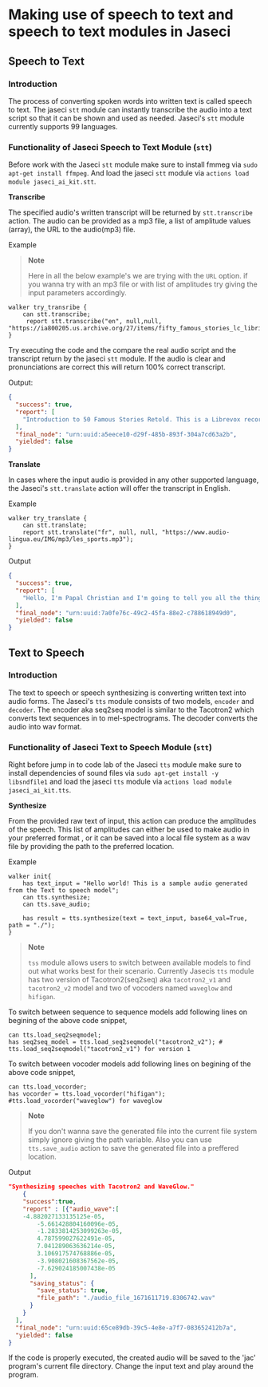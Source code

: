 # Making use of speech to text and speech to text modules in Jaseci

## **Speech to Text**

### **Introduction**

The process of converting spoken words into written text is called speech to text. The jaseci `stt` module can instantly transcribe the audio into a text script so that it can be shown and used as needed. Jaseci's `stt` module currently supports 99 languages.

### **Functionality of Jaseci Speech to Text Module (`stt`)**

Before work with the Jaseci `stt` module make sure to install fmmeg via `sudo apt-get install ffmpeg`. And load the jaseci `stt` module via `actions load module jaseci_ai_kit.stt`.

**Transcribe**

The specified audio's written transcript will be returned by `stt.transcribe` action. The audio can be provided as a mp3 file, a list of amplitude values (array), the URL to the audio(mp3) file.

Example

> **Note**
>
>Here in all the below example's we are trying with the `URL` option. if you wanna try with an mp3 file or with list of amplitudes try giving the input parameters accordingly.


```jac
walker try_transribe {
    can stt.transcribe;
     report stt.transcribe("en", null,null, "https://ia800205.us.archive.org/27/items/fifty_famous_stories_lc_librivox/fiftyfamous_00_baldwin.mp3");
}
```
Try executing the code and the compare the real audio script and the transcript return by the jaseci `stt` module. If the audio is clear and pronunciations are correct this will return 100% correct transcript.

Output:
```json
{
  "success": true,
  "report": [
    "Introduction to 50 Famous Stories Retold. This is a Librevox recording. All Librevox recordings are in the public domain. For more information or to volunteer, please visit Librevox.org. 50 Famous Stories Retold by James Baldwin. Concerning these stories. There are numerous time honored stories which have become so incorporated into the literature and thought of"
  ],
  "final_node": "urn:uuid:a5eece10-d29f-485b-893f-304a7cd63a2b",
  "yielded": false
}
```

**Translate**

In cases where the input audio is provided in any other supported language, the Jaseci's `stt.translate` action will offer the transcript in English.

Example

```jac
walker try_translate {
    can stt.translate;
    report stt.translate("fr", null, null, "https://www.audio-lingua.eu/IMG/mp3/les_sports.mp3");
}
```

Output
```json
{
  "success": true,
  "report": [
    "Hello, I'm Papal Christian and I'm going to tell you all the things I did. I did two years of calculations. I said, we did a little ... it's the coursetle ... it's the course of the multipurpose. I did after a year of foot. And after that, at that time I was going to do the gymnasticconsists of several degs. The gymnastics that consists of several degrees. And it's there, but I'm going to do it."
  ],
  "final_node": "urn:uuid:7a0fe76c-49c2-45fa-88e2-c788618949d0",
  "yielded": false
}
```

## **Text to Speech**

### **Introduction**

The text to speech or speech synthesizing is converting written text into audio forms. The Jaseci's `tts` module consists of two models, `encoder` and `decoder`. The encoder aka seq2seq model is similar to the Tacotron2 which converts text sequences in to mel-spectrograms. The decoder converts the audio into wav format.

### **Functionality of Jaseci Text to Speech Module (`stt`)**

Right before jump in to code lab of the Jaseci `tts` module make sure to install dependencies of sound files via `sudo apt-get install -y libsndfile1` and load the jaseci `tts` module via `actions load module jaseci_ai_kit.tts`.

**Synthesize**

From the provided raw text of input, this action can produce the amplitudes of the speech. This list of amplitudes can either be used to make audio in your preferred format , or it can be saved into a local file system as a wav file by providing the path to the preferred location.

Example
```jac
walker init{
    has text_input = "Hello world! This is a sample audio generated from the Text to speech model";
    can tts.synthesize;
    can tts.save_audio;

    has result = tts.synthesize(text = text_input, base64_val=True, path = "./");
}
```
> **Note**
>
> `tss` module allows users to switch between available models to find out what works best for their scenario. Currently Jasecis `tts` module has two version of Tacotron2(seq2seq) aka `tacotron2_v1` and `tacotron2_v2` model and two of vocoders named `waveglow` and `hifigan`.


To switch between sequence to sequence models add following lines on begining of the above code snippet,

```jac
can tts.load_seq2seqmodel;
has seq2seq_model = tts.load_seq2seqmodel("tacotron2_v2"); # tts.load_seq2seqmodel("tacotron2_v1") for version 1

```

To switch between vocoder models add following lines on begining of the above code snippet,

```jac
can tts.load_vocorder;
has vocorder = tts.load_vocorder("hifigan"); #tts.load_vocorder("waveglow") for waveglow
```
> **Note**
>
> If you don't wanna save the generated file into the current file system simply ignore giving the path variable. Also you can use `tts.save_audio` action to save the generated file into a preffered location.
>

Output
```json
"Synthesizing speeches with Tacotron2 and WaveGlow."
    {
    "success":true,
    "report" : [{"audio_wave":[
    -4.882027133135125e-05,
        -5.661428804160096e-05,
        -1.2833814253099263e-05,
        4.787599027622491e-05,
        7.041289063636214e-05,
        3.106917574768886e-05,
        -3.908021608367562e-05,
        -7.629024185007438e-05
      ],
      "saving_status": {
        "save_status": true,
        "file_path": "./audio_file_1671611719.8306742.wav"
      }
    }
  ],
  "final_node": "urn:uuid:65ce89db-39c5-4e8e-a7f7-083652412b7a",
  "yielded": false
}
```

If the code is properly executed, the created audio will be saved to the 'jac' program's current file directory.  Change the input text and play around the program.


